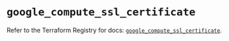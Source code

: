 # `google_compute_ssl_certificate`

Refer to the Terraform Registry for docs: [`google_compute_ssl_certificate`](https://registry.terraform.io/providers/hashicorp/google/6.48.0/docs/resources/compute_ssl_certificate).
